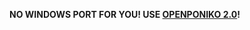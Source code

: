 **NO WINDOWS PORT FOR YOU! USE [OPENPONIKO 2.0](ftp://yukarin.dyndns.org:63232/users/marisa/poniko)!**
